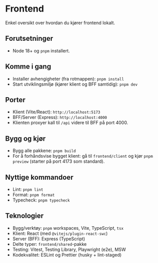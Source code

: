 # Frontend

Enkel oversikt over hvordan du kjører frontend lokalt.

## Forutsetninger

- Node 18+ og `pnpm` installert.

## Komme i gang

- Installer avhengigheter (fra rotmappen): `pnpm install`
- Start utviklingsmiljø (kjører klient og BFF samtidig): `pnpm dev`

## Porter

- Klient (Vite/React): `http://localhost:5173`
- BFF/Server (Express): `http://localhost:4000`
- Klienten proxyer kall til `/api` videre til BFF på port 4000.

## Bygg og kjør

- Bygg alle pakkene: `pnpm build`
- For å forhåndsvise bygget klient: gå til `frontend/client` og kjør `pnpm preview` (starter på port 4173 som standard).

## Nyttige kommandoer

- Lint: `pnpm lint`
- Format: `pnpm format`
- Typecheck: `pnpm typecheck`

## Teknologier

- Bygg/verktøy: `pnpm` workspaces, Vite, TypeScript, `tsx`
- Klient: React (med `@vitejs/plugin-react-swc`)
- Server (BFF): Express (TypeScript)
- Delte typer: `frontend/shared`-pakke
- Testing: Vitest, Testing Library, Playwright (e2e), MSW
- Kodekvalitet: ESLint og Prettier (husky + lint-staged)
